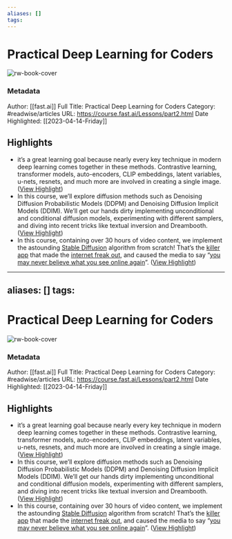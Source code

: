 ```yaml
---
aliases: []
tags:
---
```

# Practical Deep Learning for Coders

![rw-book-cover](https://news.ycombinator.com/favicon.ico)
### Metadata
Author: [[fast.ai]]
Full Title: Practical Deep Learning for Coders
Category: #readwise/articles
URL: https://course.fast.ai/Lessons/part2.html
Date Highlighted: [[2023-04-14-Friday]]

## Highlights
- it’s a great learning goal because nearly every key technique in modern deep learning comes together in these methods. Contrastive learning, transformer models, auto-encoders, CLIP embeddings, latent variables, u-nets, resnets, and much more are involved in creating a single image. ([View Highlight](https://read.readwise.io/read/01gy0a3fxt73ksw6xckzztepn3))
- In this course, we’ll explore diffusion methods such as Denoising Diffusion Probabilistic Models (DDPM) and Denoising Diffusion Implicit Models (DDIM). We’ll get our hands dirty implementing unconditional and conditional diffusion models, experimenting with different samplers, and diving into recent tricks like textual inversion and Dreambooth. ([View Highlight](https://read.readwise.io/read/01gy0a3y0asbz0b787sfy2pc98))
- In this course, containing over 30 hours of video content, we implement the astounding [Stable Diffusion](https://stability.ai/blog/stable-diffusion-public-release) algorithm from scratch! That’s the [killer app](https://www.pcworld.com/article/916785/creating-ai-art-local-pc-stable-diffusion.html) that made the [internet freak out](https://devops.com/stable-diffusion-public-richixbw/), and caused the media to say “[you may never believe what you see online again](https://arstechnica.com/information-technology/2022/09/with-stable-diffusion-you-may-never-believe-what-you-see-online-again/)”. ([View Highlight](https://read.readwise.io/read/01gy0ds0c81pjgxs8svpfnn153))
---
aliases: []
tags:
---
# Practical Deep Learning for Coders

![rw-book-cover](https://news.ycombinator.com/favicon.ico)
### Metadata
Author: [[fast.ai]]
Full Title: Practical Deep Learning for Coders
Category: #readwise/articles
URL: https://course.fast.ai/Lessons/part2.html
Date Highlighted: [[2023-04-14-Friday]]

## Highlights
- it’s a great learning goal because nearly every key technique in modern deep learning comes together in these methods. Contrastive learning, transformer models, auto-encoders, CLIP embeddings, latent variables, u-nets, resnets, and much more are involved in creating a single image. ([View Highlight](https://read.readwise.io/read/01gy0a3fxt73ksw6xckzztepn3))
- In this course, we’ll explore diffusion methods such as Denoising Diffusion Probabilistic Models (DDPM) and Denoising Diffusion Implicit Models (DDIM). We’ll get our hands dirty implementing unconditional and conditional diffusion models, experimenting with different samplers, and diving into recent tricks like textual inversion and Dreambooth. ([View Highlight](https://read.readwise.io/read/01gy0a3y0asbz0b787sfy2pc98))
- In this course, containing over 30 hours of video content, we implement the astounding [Stable Diffusion](https://stability.ai/blog/stable-diffusion-public-release) algorithm from scratch! That’s the [killer app](https://www.pcworld.com/article/916785/creating-ai-art-local-pc-stable-diffusion.html) that made the [internet freak out](https://devops.com/stable-diffusion-public-richixbw/), and caused the media to say “[you may never believe what you see online again](https://arstechnica.com/information-technology/2022/09/with-stable-diffusion-you-may-never-believe-what-you-see-online-again/)”. ([View Highlight](https://read.readwise.io/read/01gy0ds0c81pjgxs8svpfnn153))

